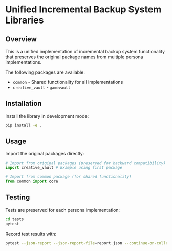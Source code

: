 # Unified Incremental Backup System Libraries

## Overview
This is a unified implementation of incremental backup system functionality 
that preserves the original package names from multiple persona implementations.

The following packages are available:
- `common` - Shared functionality for all implementations
- `creative_vault` - `gamevault`

## Installation
Install the library in development mode:

```bash
pip install -e .
```

## Usage
Import the original packages directly:

```python
# Import from original packages (preserved for backward compatibility)
import creative_vault # Example using first package

# Import from common package (for shared functionality)
from common import core
```

## Testing
Tests are preserved for each persona implementation:

```bash
cd tests
pytest
```

Record test results with:
```bash
pytest --json-report --json-report-file=report.json --continue-on-collection-errors
```
